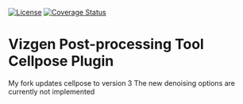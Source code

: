 [![License](https://img.shields.io/badge/License-Apache%202.0-blue.svg)](https://opensource.org/licenses/Apache-2.0)
[![Coverage Status](https://coveralls.io/repos/github/Vizgen/vpt-plugin-cellpose/badge.svg?t=WoBMPT)](https://coveralls.io/github/Vizgen/vpt-plugin-cellpose)

# Vizgen Post-processing Tool Cellpose Plugin

My fork updates cellpose to version 3
The new denoising options are currently not implemented

